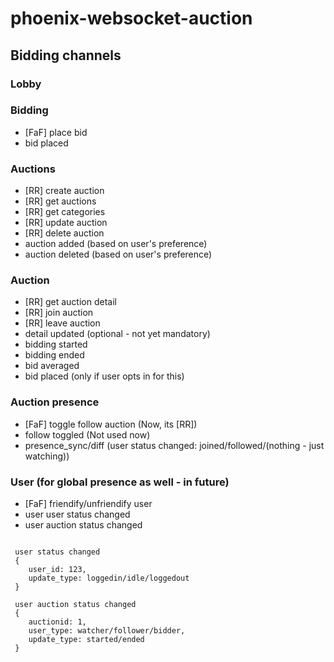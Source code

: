 # phoenix-websocket-auction

## Bidding channels

### Lobby
 

### Bidding
 - [FaF] place bid
 - bid placed

### Auctions
 - [RR] create auction
 - [RR] get auctions
 - [RR] get categories
 - [RR] update auction
 - [RR] delete auction
 - auction added (based on user's preference)
 - auction deleted (based on user's preference)

### Auction
 - [RR] get auction detail
 - [RR] join auction
 - [RR] leave auction
 - detail updated (optional - not yet mandatory)
 - bidding started
 - bidding ended
 - bid averaged
 - bid placed (only if user opts in for this)

### Auction presence
 - [FaF] toggle follow auction (Now, its [RR])
 - follow toggled (Not used now)
 - presence_sync/diff (user status changed: joined/followed/(nothing - just watching))

### User (for global presence as well - in future)
 - [FaF] friendify/unfriendify user
 - user user status changed
 - user auction status changed

```

 user status changed
 {
 	user_id: 123,
 	update_type: loggedin/idle/loggedout
 }

 user auction status changed
 {
 	auctionid: 1,
 	user_type: watcher/follower/bidder,
 	update_type: started/ended
 }

```